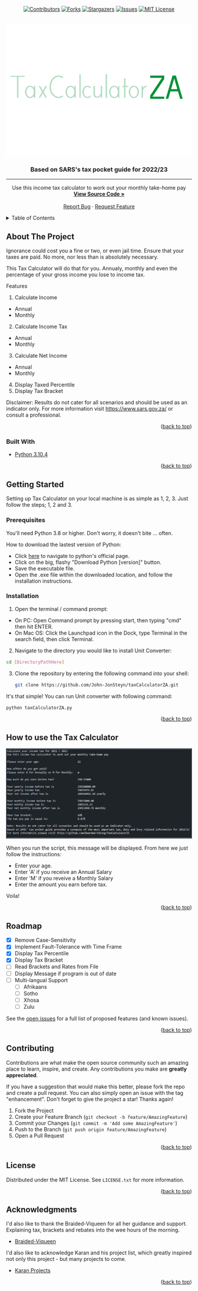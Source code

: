 <div id="top"></div>
<div align="center">

<!-- PROJECT SHIELDS -->
[![Contributors][contributors-shield]][contributors-url]
[![Forks][forks-shield]][forks-url]
[![Stargazers][stars-shield]][stars-url]
[![Issues][issues-shield]][issues-url]
[![MIT License][license-shield]][license-url]

<!-- PROJECT LOGO -->
<br />
  <a href="https://github.com/John-JonSteyn/TaskFlow/">
    <img src="images/logo.png" alt="Logo" height="360">
  </a>

  <h3 align="center">Based on SARS's tax pocket guide for 2022/23</h3>
  
  <hr>
  
  <p align="center">
    Use this income tax calculator to work out your monthly take-home pay
    <br />
    <a href="https://github.com/John-JonSteyn/taxCalculatorZA/"><strong>View Source Code »</strong></a>
    <br />
    <br />
    <a href="https://github.com/John-JonSteyn/taxCalculatorZA/issues">Report Bug</a>
    ·
    <a href="https://github.com/John-JonSteyn/taxCalculatorZA/issues">Request Feature</a>
  </p>
</div>



<!-- TABLE OF CONTENTS -->
<details>
  <summary>Table of Contents</summary>
  <ol>
    <li>
      <a href="#about-the-project">About The Project</a>
      <ul>
        <li><a href="#built-with">Built With</a></li>
      </ul>
    </li>
    <li>
      <a href="#getting-started">Getting Started</a>
      <ul>
        <li><a href="#prerequisites">Prerequisites</a></li>
        <li><a href="#installation">Installation</a></li>
      </ul>
    </li>
    <li><a href="#how-to-use-the-tax-calculator">How to use the Tax Calculator</a></li>
    <li><a href="#roadmap">Roadmap</a></li>
    <li><a href="#contributing">Contributing</a></li>
    <li><a href="#license">License</a></li>
    <li><a href="#acknowledgments">Acknowledgments</a></li>
  </ol>
</details>



<!-- ABOUT THE PROJECT -->
## About The Project

Ignorance could cost you a fine or two, or even jail time. Ensure that your taxes are paid. No more, nor less than is absolutely necessary.

This Tax Calculator will do that for you. Annualy, monthly and even the percentage of your gross income you lose to income tax.

Features
1. Calculate Income
  * Annual
  * Monthly
2. Calculate Income Tax
  * Annual
  * Monthly
3. Calculate Net Income
  * Annual
  * Monthly
4. Display Taxed Percentile
5. Display Tax Bracket

Disclaimer: Results do not cater for all scenarios and should be used as an indicator only.
For more information visit <a>https://www.sars.gov.za/</a> or consult a professional.

<p align="right">(<a href="#top">back to top</a>)</p>



### Built With

* [Python 3.10.4](https://www.python.org/)

<p align="right">(<a href="#top">back to top</a>)</p>



<!-- GETTING STARTED -->
## Getting Started

Setting up Tax Calculator on your local machine is as simple as 1, 2, 3. Just follow the steps; 1, 2 and 3.

### Prerequisites

You'll need Python 3.8 or higher. Don't worry, it doesn't bite ... often.

How to download the lastest version of Python:
* Click [here](https://www.python.org/downloads/) to navigate to python's official page.
* Click on the big, flashy "Download Python [version]" button.
* Save the executable file.
* Open the .exe file within the downloaded location, and follow the installation instructions.


### Installation

1. Open the terminal / command prompt:
  * On PC: Open Command prompt by pressing start, then typing "cmd" then hit ENTER.
  * On Mac OS: Click the Launchpad icon in the Dock, type Terminal in the search field, then click Terminal.

2. Navigate to the directory you would like to install Unit Converter:

  ```sh
  cd [DirectoryPathHere]
  ```

3. Clone the repository by entering the following command into your shell:
   
   ```sh
   git clone https://github.com/John-JonSteyn/taxCalculatorZA.git
   ```

It's that simple! You can run Unit converter with following command:

  ```sh
  python taxCalculatorZA.py
  ```

<p align="right">(<a href="#top">back to top</a>)</p>



<!-- USAGE EXAMPLES -->
## How to use the Tax Calculator

[![Screenshot][screenshot]]((https://github.com/John-JonSteyn/taxCalculatorZA/blob/main/images/screenshot.png))

When you run the script, this message will be displayed. From here we just follow the instructions:

- Enter your age.
- Enter 'A' if you receive an Annual Salary
- Enter 'M' if you reveive a Monthly Salary
- Enter the amount you earn before tax.

Voila!

<p align="right">(<a href="#top">back to top</a>)</p>

<!-- ROADMAP -->
## Roadmap

- [x] Remove Case-Sensitivity
- [x] Implement Fault-Tolerance with Time Frame
- [x] Display Tax Percentile
- [x] Display Tax Bracket
- [ ] Read Brackets and Rates from File
- [ ] Display Message if program is out of date
- [ ] Multi-langual Support
    - [ ] Afrikaans
    - [ ] Sotho
    - [ ] Xhosa
    - [ ] Zulu

See the [open issues](https://github.com/John-JonSteyn/UnitConverter/issues) for a full list of proposed features (and known issues).

<p align="right">(<a href="#top">back to top</a>)</p>



<!-- CONTRIBUTING -->
## Contributing

Contributions are what make the open source community such an amazing place to learn, inspire, and create. Any contributions you make are **greatly appreciated**.

If you have a suggestion that would make this better, please fork the repo and create a pull request. You can also simply open an issue with the tag "enhancement".
Don't forget to give the project a star! Thanks again!

1. Fork the Project
2. Create your Feature Branch (`git checkout -b feature/AmazingFeature`)
3. Commit your Changes (`git commit -m 'Add some AmazingFeature'`)
4. Push to the Branch (`git push origin feature/AmazingFeature`)
5. Open a Pull Request

<p align="right">(<a href="#top">back to top</a>)</p>



<!-- LICENSE -->
## License

Distributed under the MIT License. See `LICENSE.txt` for more information.

<p align="right">(<a href="#top">back to top</a>)</p>



<!-- ACKNOWLEDGMENTS -->
## Acknowledgments

I'd also like to thank the Braided-Viqueen for all her guidance and support. Explaining tax, brackets and rebates into the wee hours of the morning.
* [Braided-Viqueen]((https://github.com/Braided-Viqueen))

I'd also like to acknowledge Karan and his project list, which greatly inspired not only this project - but many projects to come.
* [Karan Projects](https://github.com/karan/Projects)


<p align="right">(<a href="#top">back to top</a>)</p>



<!-- MARKDOWN LINKS & IMAGES -->
[contributors-shield]: https://img.shields.io/github/contributors/John-JonSteyn/taxCalculatorZA.svg?style=for-the-badge&color=009338
[contributors-url]: https://github.com/John-JonSteyn/taxCalculatorZA/graphs/contributors
[forks-shield]: https://img.shields.io/github/forks/John-JonSteyn/taxCalculatorZA.svg?style=for-the-badge&color=b4ddc3
[forks-url]: https://github.com/John-JonSteyn/taxCalculatorZA/network/members
[stars-shield]: https://img.shields.io/github/stars/John-JonSteyn/taxCalculatorZA.svg?style=for-the-badge&color=009338
[stars-url]: https://github.com/John-JonSteyn/taxCalculatorZA/stargazers
[issues-shield]: https://img.shields.io/github/issues/John-JonSteyn/taxCalculatorZA.svg?style=for-the-badge&color=b4ddc3
[issues-url]: https://github.com/John-JonSteyn/taxCalculatorZA/issues
[license-shield]: https://img.shields.io/github/license/John-JonSteyn/taxCalculatorZA.svg?style=for-the-badge&color=009338
[license-url]: https://github.com/John-JonSteyn/taxCalculatorZA/blob/master/LICENSE.txt

[screenshot]: images/screenshot.png
